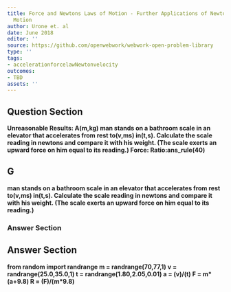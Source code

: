 ```yaml
---
title: Force and Newtons Laws of Motion - Further Applications of Newtons Laws of
  Motion
author: Urone et. al
date: June 2018
editor: ''
source: https://github.com/openwebwork/webwork-open-problem-library
type: ''
tags:
- accelerationforcelawNewtonvelocity
outcomes:
- TBD
assets: ''
---
```


## Question Section 

<b>Unreasonable Results:<b> A(m,kg) man stands on a bathroom scale in an elevator that accelerates from rest to(v,ms) in(t,s). Calculate the scale reading in newtons and compare it with his weight. (The scale exerts an upward force on him equal to its reading.)
Force:
Ratio:ans_rule(40)

## G
man stands on a bathroom scale in an elevator that accelerates from rest to(v,ms) in(t,s). Calculate the scale reading in newtons and compare it with his weight. (The scale exerts an upward force on him equal to its reading.)
### Answer Section


## Answer Section

from random import randrange
m = randrange(70,77,1)
v = randrange(25.0,35.0,1)
t = randrange(1.80,2.05,0.01)
a = (v)/(t)
F = m*(a+9.8)
R = (F)/(m*9.8)